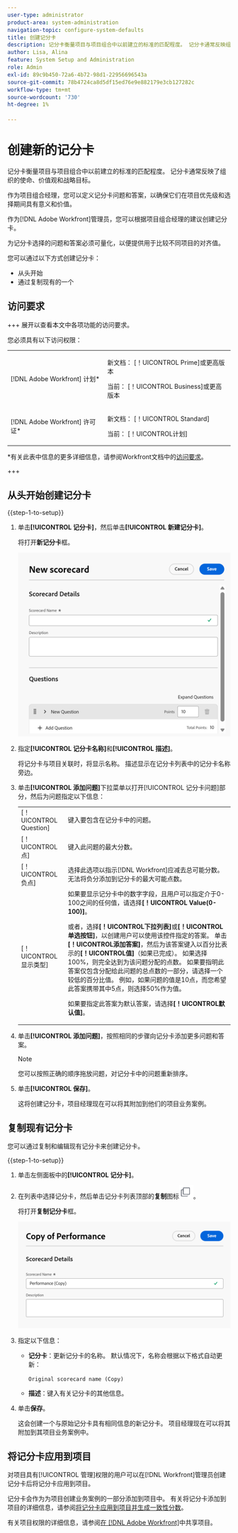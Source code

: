 ```yaml
---
user-type: administrator
product-area: system-administration
navigation-topic: configure-system-defaults
title: 创建记分卡
description: 记分卡衡量项目与项目组合中以前建立的标准的匹配程度。 记分卡通常反映组织的使命、价值和战略目标。Portfolio经理通常会定义记分卡问题和答案，以确保它们在项目优先级和选择过程中具有意义和价值。  [!DNL Adobe Workfront] 管理员根据项目组合经理的建议构建记分卡。
author: Lisa, Alina
feature: System Setup and Administration
role: Admin
exl-id: 89c9b450-72a6-4b72-98d1-22956696543a
source-git-commit: 78b4724ca8d5df15ed76e9e882179e3cb127282c
workflow-type: tm+mt
source-wordcount: '730'
ht-degree: 1%

---
```


# 创建新的记分卡

<!--Audited: 05/2025-->

<!--DON'T DELETE, DRAFT OR HIDE THIS ARTICLE. IT IS LINKED TO THE PRODUCT, THROUGH THE CONTEXT SENSITIVE HELP LINKS.-->

<!--<span class="preview">The highlighted information on this page refers to functionality not yet generally available. It is available only in the Preview environment for all customers. The same features will also be available in the Production environment for all customers after a week from the Preview release. </span>   

<span class="preview">For more information, see [Interface modernization](/help/quicksilver/product-announcements/product-releases/interface-modernization/interface-modernization.md). </span>-->

记分卡衡量项目与项目组合中以前建立的标准的匹配程度。 记分卡通常反映了组织的使命、价值观和战略目标。

作为项目组合经理，您可以定义记分卡问题和答案，以确保它们在项目优先级和选择期间具有意义和价值。

作为[!DNL Adobe Workfront]管理员，您可以根据项目组合经理的建议创建记分卡。

为记分卡选择的问题和答案必须可量化，以便提供用于比较不同项目的对齐值。

您可以通过以下方式创建记分卡：

* 从头开始
* 通过复制现有的一个

## 访问要求

+++ 展开以查看本文中各项功能的访问要求。

您必须具有以下访问权限：

<table style="table-layout:auto"> 
 <col> 
 <col> 
 <tbody> 
  <tr> 
   <td role="rowheader">[!DNL Adobe Workfront] 计划*</td> 
   <td> <p>新文档： [！UICONTROL Prime]或更高版本</p>
   <p>当前： [！UICONTROL Business]或更高版本</p> 
   </td> 
  </tr> 
  <tr> 
   <td role="rowheader">[!DNL Adobe Workfront] 许可证*</td> 
   <td><p>新文档： [！UICONTROL Standard]</p>
   <p>当前： [！UICONTROL计划]</p>
   </td> 
  </tr> 
 </tbody> 
</table>

*有关此表中信息的更多详细信息，请参阅Workfront文档中的[访问要求](/help/quicksilver/administration-and-setup/add-users/access-levels-and-object-permissions/access-level-requirements-in-documentation.md)。

+++

## 从头开始创建记分卡

{{step-1-to-setup}}

1. 单击&#x200B;**[!UICONTROL 记分卡]**，然后单击&#x200B;**[!UICONTROL 新建记分卡]**。

   将打开&#x200B;**新记分卡**&#x200B;框。

   ![新记分卡框](assets/new-scorecard-350x173.png)

1. 指定&#x200B;**[!UICONTROL 记分卡名称]**&#x200B;和&#x200B;**[!UICONTROL 描述]**。

   将记分卡与项目关联时，将显示名称。 描述显示在记分卡列表中的记分卡名称旁边。

1. 单击&#x200B;**[!UICONTROL 添加问题]**&#x200B;下拉菜单以打开[!UICONTROL 记分卡问题]部分，然后为问题指定以下信息：

   <table style="table-layout:auto"> 
    <col> 
    <col> 
    <tbody> 
     <tr> 
      <td role="rowheader">[！UICONTROL Question]</td> 
      <td>键入要包含在记分卡中的问题。</td> 
     </tr> 
     <tr> 
      <td role="rowheader">[！UICONTROL点]</td> 
      <td>键入此问题的最大分数。</td> 
     </tr> 
     <tr> 
      <td role="rowheader">[！UICONTROL负点]</td> 
      <td>选择此选项以指示[!DNL Workfront]应减去总可能分数。 无法将负分添加到记分卡的最大可能点数。</td> 
     </tr> 
     <tr> 
      <td role="rowheader">[！UICONTROL显示类型]</td> 
      <td>如果要显示记分卡中的数字字段，且用户可以指定介于0-100之间的任何值，请选择<strong>[！UICONTROL Value(0-100)]</strong>。<p>或者，选择<strong>[！UICONTROL下拉列表]</strong>或<strong>[！UICONTROL单选按钮]</strong>，以创建用户可以使用该控件指定的答案。 单击<strong>[！UICONTROL添加答案]</strong>，然后为该答案键入以百分比表示的<strong>[！UICONTROL值]</strong>（如果已完成）。 如果选择100%，则完全达到为该问题分配的点数。 如果要指明此答案仅包含分配给此问题的总点数的一部分，请选择一个较低的百分比值。 例如，如果问题的值是10点，而您希望此答案携带其中5点，则选择50%作为值。</p>
      <p>如果要指定此答案为默认答案，请选择<strong>[！UICONTROL默认值]</strong>。</strong></p>
     </tr> 
    </tbody> 
   </table>

1. 单击&#x200B;**[!UICONTROL 添加问题]**，按照相同的步骤向记分卡添加更多问题和答案。

   >[!NOTE]
   >
   >您可以按照正确的顺序拖放问题，对记分卡中的问题重新排序。

1. 单击&#x200B;**[!UICONTROL 保存]**。

   这将创建记分卡，项目经理现在可以将其附加到他们的项目业务案例。

## 复制现有记分卡

您可以通过复制和编辑现有记分卡来创建记分卡。

{{step-1-to-setup}}

1. 单击左侧面板中的&#x200B;**[!UICONTROL 记分卡]**。
1. 在列表中选择记分卡，然后单击记分卡列表顶部的&#x200B;**复制**&#x200B;图标![复制记分卡图标](assets/copy-scorecard-icon.png)。

   将打开&#x200B;**复制记分卡**&#x200B;框。

   ![复制记分卡框](assets/copy-scorecard-box.png)

1. 指定以下信息：

   * **记分卡**：更新记分卡的名称。  默认情况下，名称会根据以下格式自动更新：

     `Original scorecard name (Copy)`
   * **描述**：键入有关记分卡的其他信息。
1. 单击&#x200B;**保存**。

   这会创建一个与原始记分卡具有相同信息的新记分卡。 项目经理现在可以将其附加到其项目业务案例中。

## 将记分卡应用到项目

对项目具有[!UICONTROL 管理]权限的用户可以在[!DNL Workfront]管理员创建记分卡后将记分卡应用到项目。

记分卡会作为为项目创建业务案例的一部分添加到项目中。 有关将记分卡添加到项目的详细信息，请参阅[将记分卡应用到项目并生成一致性分数](../../../manage-work/projects/define-a-business-case/apply-scorecard-to-project-to-generate-alignment-score.md)。

有关项目权限的详细信息，请参阅[在 [!DNL Adobe Workfront]](../../../workfront-basics/grant-and-request-access-to-objects/share-a-project.md)中共享项目。


